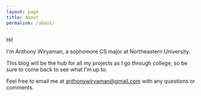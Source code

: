 ```yaml
---
layout: page
title: About
permalink: /about/
---
```

Hi!

I'm Anthony Wiryaman, a sophomore CS major at Northeastern University.

This blog will be the hub for all my projects as I go through college, so be sure to come back to see what I'm up to.

Feel free to email me at anthonywiryaman@gmail.com with any questions or comments.

